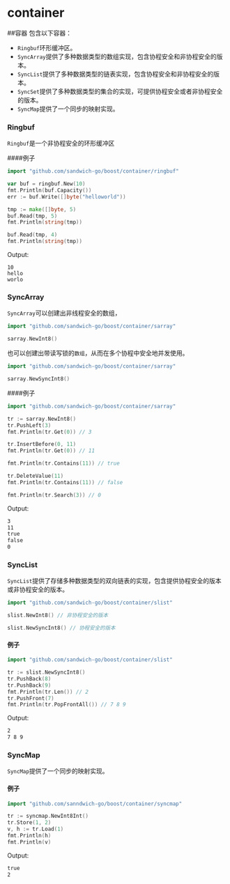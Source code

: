 # container

##容器
包含以下容器：
- `Ringbuf`环形缓冲区。
- `SyncArray`提供了多种数据类型的数组实现，包含协程安全和非协程安全的版本。
- `SyncList`提供了多种数据类型的链表实现，包含协程安全和非协程安全的版本。
- `SyncSet`提供了多种数据类型的集合的实现，可提供协程安全或者非协程安全的版本。
- `SyncMap`提供了一个同步的映射实现。

### Ringbuf
`Ringbuf`是一个非协程安全的环形缓冲区

####例子
```go
import "github.com/sandwich-go/boost/container/ringbuf"

var buf = ringbuf.New(10)
fmt.Println(buf.Capacity())
err := buf.Write([]byte("helloworld"))

tmp := make([]byte, 5)
buf.Read(tmp, 5)
fmt.Println(string(tmp))

buf.Read(tmp, 4)
fmt.Println(string(tmp))
```

Output:
```text
10
hello
worlo
```

### SyncArray
`SyncArray`可以创建出非线程安全的数组，
```go
import "github.com/sandwich-go/boost/container/sarray"

sarray.NewInt8()
```
也可以创建出带读写锁的`数组`，从而在多个协程中安全地并发使用。
```go
import "github.com/sandwich-go/boost/container/sarray"

sarray.NewSyncInt8()
```
####例子

```go
import "github.com/sandwich-go/boost/container/sarray"

tr := sarray.NewInt8()
tr.PushLeft(3)
fmt.Println(tr.Get(0)) // 3

tr.InsertBefore(0, 11)
fmt.Println(tr.Get(0)) // 11

fmt.Println(tr.Contains(11)) // true

tr.DeleteValue(11)
fmt.Println(tr.Contains(11)) // false

fmt.Println(tr.Search(3)) // 0
```

Output:
```txt
3
11
true
false
0
```

### SyncList
`SyncList`提供了存储多种数据类型的双向链表的实现，包含提供协程安全的版本或非协程安全的版本。

```go
import "github.com/sandwich-go/boost/container/slist"

slist.NewInt8() // 非协程安全的版本

slist.NewSyncInt8() // 协程安全的版本

```

#### 例子
```go
import "github.com/sandwich-go/boost/container/slist"

tr := slist.NewSyncInt8()
tr.PushBack(8)
tr.PushBack(9)
fmt.Println(tr.Len()) // 2
tr.PushFront(7)
fmt.Println(tr.PopFrontAll()) // 7 8 9
```

Output:
```txt
2
7 8 9
```

### SyncMap
`SyncMap`提供了一个同步的映射实现。

#### 例子
````go
import "github.com/sanndwich-go/boost/container/syncmap"

tr := syncmap.NewInt8Int()
tr.Store(1, 2)
v, h := tr.Load(1)
fmt.Println(h)
fmt.Println(v)
````

Output:
```txt
true
2
```